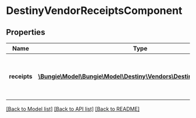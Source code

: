 # DestinyVendorReceiptsComponent

## Properties
Name | Type | Description | Notes
------------ | ------------- | ------------- | -------------
**receipts** | [**\Bungie\Model\\Bungie\Model\Destiny\Vendors\DestinyVendorReceipt[]**](DestinyVendorReceipt.md) | The receipts for refundable purchases made at a vendor. | [optional] 

[[Back to Model list]](../README.md#documentation-for-models) [[Back to API list]](../README.md#documentation-for-api-endpoints) [[Back to README]](../README.md)


